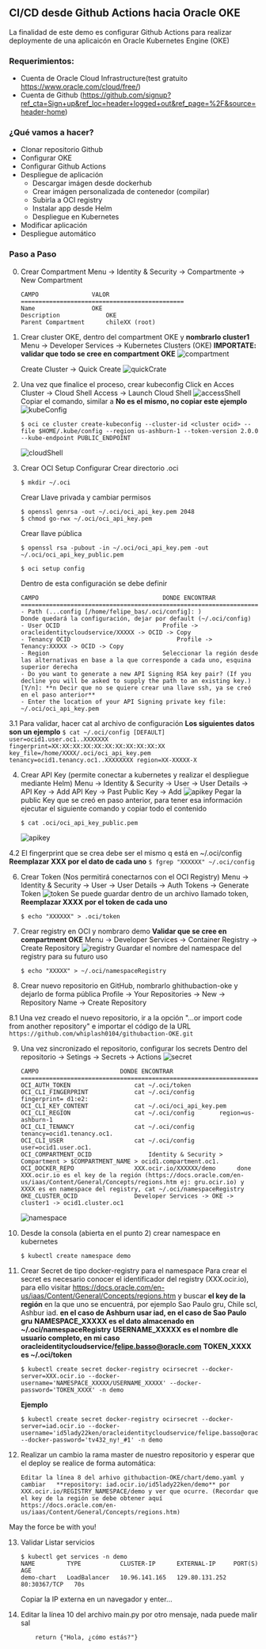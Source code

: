 ## CI/CD desde Github Actions hacia Oracle OKE

La finalidad de este demo es configurar Github Actions para realizar deploymente de una aplicaicón en Oracle Kubernetes Engine (OKE)


### Requerimientos:

- Cuenta de Oracle Cloud Infrastructure(test gratuito https://www.oracle.com/cloud/free/)
- Cuenta de Github (https://github.com/signup?ref_cta=Sign+up&ref_loc=header+logged+out&ref_page=%2F&source=header-home)

### ¿Qué vamos a hacer?

- Clonar repositorio Github
- Configurar OKE
- Configurar Github Actions
- Despliegue de aplicación
	- Descargar imágen desde dockerhub
	- Crear imágen personalizada de contenedor (compilar)
	- Subirla a OCI registry
	- Instalar app desde Helm
	- Despliegue en Kubernetes
- Modificar aplicación
- Despliegue automático 

### Paso a Paso
0. Crear Compartment
	Menu -> Identity & Security -> Compartmente -> New Compartment
	```
	CAMPO				VALOR
	==============================================
	Name		 		OKE
	Description 			OKE
	Parent Compartment 		chileXX (root)
	```
	
1. Crear cluster OKE, dentro del compartment OKE y **nombrarlo cluster1**
	Menu -> Developer Services -> Kubernetes Clusters (OKE)
	**IMPORTATE: validar que todo se cree en compartment OKE**
	![compartment](img/CompartmentOKE.PNG)
	
	Create Cluster -> Quick Create 
	![quickCrate](img/createOKE.PNG)

2. Una vez que finalice el proceso, crear kubeconfig
	Click en 
	Acces Cluster -> Cloud Shell Access -> Launch Cloud Shell 
	![accessShell](img/accessShell.PNG)
	Copiar el comando, similar a **No es el mismo, no copiar este ejemplo**
	![kubeConfig](img/kubeConfig.PNG)
    ```
    $ oci ce cluster create-kubeconfig --cluster-id <cluster ocid> --file $HOME/.kube/config --region us-ashburn-1 --token-version 2.0.0  --kube-endpoint PUBLIC_ENDPOINT
    ```
    ![cloudShell](img/cloudshell.PNG)
    
3. Crear OCI Setup Configurar
	Crear directorio .oci
	```
	$ mkdir ~/.oci
	```
	
	Crear Llave privada y cambiar permisos
	```
	$ openssl genrsa -out ~/.oci/oci_api_key.pem 2048
	$ chmod go-rwx ~/.oci/oci_api_key.pem
	```
	
	Crear llave pública
	```
	$ openssl rsa -pubout -in ~/.oci/oci_api_key.pem -out ~/.oci/oci_api_key_public.pem
	```
	
	```
	$ oci setup config
	```
	Dentro de esta configuración se debe definir
	```
	CAMPO									DONDE ENCONTRAR
	===================================================================================
	- Path (...config [/home/felipe_bas/.oci/config]: ) 			Donde quedará la configuración, dejar por default (~/.oci/config)
	- User OCID								Profile -> oracleidentitycloudservice/XXXXX -> OCID -> Copy
	- Tenancy OCID								Profile -> Tenancy:XXXXX -> OCID -> Copy
	- Region 								Seleccionar la región desde las alternativas en base a la que corresponde a cada uno, esquina superior derecha		
	- Do you want to generate a new API Signing RSA key pair? (If you decline you will be asked to supply the path to an existing key.) [Y/n]: **n Decir que no se quiere crear una llave ssh, ya se creó en el paso anterior**
	- Enter the location of your API Signing private key file: 		~/.oci/oci_api_key.pem
	```
3.1 Para validar, hacer cat al archivo de configuración **Los siguientes datos son un ejemplo** 
	```
	$ cat ~/.oci/config
		[DEFAULT]
		user=ocid1.user.oc1..XXXXXXX
		fingerprint=XX:XX:XX:XX:XX:XX:XX:XX:XX:XX:XX
		key_file=/home/XXXX/.oci/oci_api_key.pem
		tenancy=ocid1.tenancy.oc1..XXXXXXXX
		region=XX-XXXXX-X
	```
	
4. Crear API Key (permite conectar a kubernetes y realizar el despliegue mediante Helm)
	Menu -> Identity & Security -> User -> User Details -> API Key -> Add API Key -> Past Public Key -> Add
	![apikey](img/userAPIKeys.PNG)
	Pegar la public Key que se creó en paso anterior, para tener esa información ejecutar el siguiente comando y copiar todo el contenido 
	```
	$ cat .oci/oci_api_key_public.pem
	```
	![apikey](img/addAPIKeys.PNG)

4.2 El fingerprint que se crea debe ser el mismo q está en ~/.oci/config **Reemplazar XXX por el dato de cada uno**
	```
	$ fgrep "XXXXXX" ~/.oci/config
	```
	
6. Crear Token (Nos permitirá conectarnos con el OCI Registry)
	Menu -> Identity & Security -> User -> User Details -> Auth Tokens -> Generate Token
	![token](img/auth.PNG)
	Se puede guardar dentro de un archivo llamado token, **Reemplazar XXXX por el token de cada uno**
	```
	$ echo "XXXXXX" > .oci/token
	```
7. Crear registry en OCI y nombraro demo **Validar que se cree en compartment OKE**
	Menu -> Developer Services -> Container Registry -> Create Repository
	![registry](img/registry.PNG)
	Guardar el nombre del namespace del registry para su futuro uso
	```
	$ echo "XXXXX" > ~/.oci/namespaceRegistry
	```

8. Crear nuevo repositorio en GitHub, nombrarlo ghithubaction-oke y dejarlo de forma pública
	Profile -> Your Repositories -> New -> Repository Name -> Create Repository
	
8.1 Una vez creado el nuevo repositorio, ir a la opción "…or import code from another repository" e importar el código de la URL 
	```
	https://github.com/whiplash0104/githubaction-OKE.git
	```
	
9. Una vez sincronizado el repositorio, configurar los secrets
	Dentro del repositorio -> Setings -> Secrets -> Actions
	![secret](img/secrets.PNG)
	```
	CAMPO						DONDE ENCONTRAR
	========================================================================================================================
	OCI_AUTH_TOKEN					cat ~/.oci/token
	OCI_CLI_FINGERPRINT				cat ~/.oci/config		fingerprint= d1:e2:  			
	OCI_CLI_KEY_CONTENT				cat ~/.oci/oci_api_key.pem 		
	OCI_CLI_REGION					cat ~/.oci/config		region=us-ashburn-1
	OCI_CLI_TENANCY					cat ~/.oci/config		tenancy=ocid1.tenancy.oc1.
	OCI_CLI_USER					cat ~/.oci/config		user=ocid1.user.oc1.
	OCI_COMPARTMENT_OCID				Identity & Security > Compartment > $COMPARTMENT_NAME > ocid1.compartment.oc1.
	OCI_DOCKER_REPO					XXX.ocir.io/XXXXXX/demo      done XXX.ocir.io es el key de la región (https://docs.oracle.com/en-us/iaas/Content/General/Concepts/regions.htm ej: gru.ocir.io) y XXXX es en namespace del registry, cat ~/.oci/namespaceRegistry 
	OKE_CLUSTER_OCID				Developer Services -> OKE -> cluster1 -> ocid1.cluster.oc1 
	```
	![namespace](img/namespaceRegistry.PNG)

10. Desde la consola (abierta en el punto 2) crear namespace en kubernetes
	```
	$ kubectl create namespace demo
	```
	
11. Crear Secret de tipo docker-registry para el namespace
	Para crear el secret es necesario conocer el identificador del registry (XXX.ocir.io), para ello visitar https://docs.oracle.com/en-us/iaas/Content/General/Concepts/regions.htm y buscar **el key de la región** en la que uno se encuentrá, por ejemplo Sao Paulo gru, Chile scl, Ashbur iad. 
	**en el caso de Ashburn usar iad, en el caso de Sao Paulo gru** 
	**NAMESPACE_XXXXX es el dato almacenado en ~/.oci/namespaceRegistry**
	**USERNAME_XXXXX es el nombre dle usuario completo, en mi caso oracleidentitycloudservice/felipe.basso@oracle.com**
	**TOKEN_XXXX es ~/.oci/token**
	```
	$ kubectl create secret docker-registry ocirsecret --docker-server=XXX.ocir.io --docker-username='NAMESPACE_XXXXX/USERNAME_XXXXX' --docker-password='TOKEN_XXXX' -n demo
	```
	**Ejemplo**
	```
	$ kubectl create secret docker-registry ocirsecret --docker-server=iad.ocir.io --docker-username='id5lady22ken/oracleidentitycloudservice/felipe.basso@oracle.com' --docker-password='tv432_ny!_#1' -n demo
	```

12. Realizar un cambio la rama master de nuestro repositorio y esperar que el deploy se realice de forma automática:
	```
	Editar la línea 8 del arhivo githubaction-OKE/chart/demo.yaml y cambiar   **repository: iad.ocir.io/id5lady22ken/demo** por XXX.ocir.io/REGISTRY_NAMESPACE/demo y ver que ocurre. (Recordar que el key de la región se debe obtener aquí https://docs.oracle.com/en-us/iaas/Content/General/Concepts/regions.htm)
	```

May the force be with you!

13. Validar
	Listar servicios
	```
	$ kubectl get services -n demo
	NAME         TYPE           CLUSTER-IP      EXTERNAL-IP     PORT(S)        AGE
	demo-chart   LoadBalancer   10.96.141.165   129.80.131.252   80:30367/TCP   70s
	```
	Copiar la IP externa en un navegador y enter...

14. Editar la línea 10 del archivo main.py por otro mensaje, nada puede malir sal
	```
	    return {"Hola, ¿cómo estás?"}
	```

